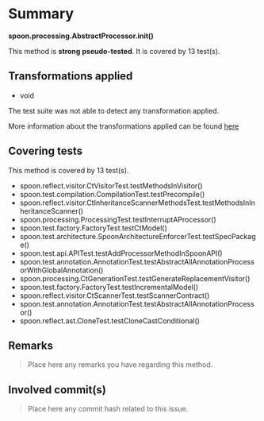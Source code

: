 # Summary
**spoon.processing.AbstractProcessor.init()**

This method is **strong pseudo-tested**.
It is covered by 13 test(s). 


## Transformations applied

- void


The test suite was not able to detect any transformation applied.

More information about the transformations applied can be found [here](https://github.com/STAMP-project/pitest-descartes)

## Covering tests
This method is covered by 13 test(s).
* spoon.reflect.visitor.CtVisitorTest.testMethodsInVisitor()
* spoon.test.compilation.CompilationTest.testPrecompile()
* spoon.reflect.visitor.CtInheritanceScannerMethodsTest.testMethodsInInheritanceScanner()
* spoon.processing.ProcessingTest.testInterruptAProcessor()
* spoon.test.factory.FactoryTest.testCtModel()
* spoon.test.architecture.SpoonArchitectureEnforcerTest.testSpecPackage()
* spoon.test.api.APITest.testAddProcessorMethodInSpoonAPI()
* spoon.test.annotation.AnnotationTest.testAbstractAllAnnotationProcessorWithGlobalAnnotation()
* spoon.processing.CtGenerationTest.testGenerateReplacementVisitor()
* spoon.test.factory.FactoryTest.testIncrementalModel()
* spoon.reflect.visitor.CtScannerTest.testScannerContract()
* spoon.test.annotation.AnnotationTest.testAbstractAllAnnotationProcessor()
* spoon.reflect.ast.CloneTest.testCloneCastConditional()


## Remarks
> Place here any remarks you have regarding this method.

## Involved commit(s)

> Place here any commit hash related to this issue.
